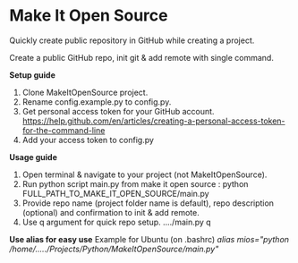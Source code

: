 # Make It Open Source
Quickly create public repository in GitHub while creating a project.

Create a public GitHub repo, init git & add remote with single command.

**Setup guide**
1. Clone MakeItOpenSource project.
2. Rename config.example.py to config.py.
3. Get personal access token for your GitHub account.
https://help.github.com/en/articles/creating-a-personal-access-token-for-the-command-line
4. Add your access token to config.py

**Usage guide**
1. Open terminal & navigate to your project (not MakeItOpenSource).
2. Run python script main.py from make it open source : python FULL_PATH_TO_MAKE_IT_OPEN_SOURCE/main.py
3. Provide repo name (project folder name is default), repo description (optional) and confirmation to init & add remote.
4. Use q argument for quick repo setup. ..../main.py q

**Use alias for easy use**
Example for Ubuntu (on .bashrc)
*alias mios="python /home/...../Projects/Python/MakeItOpenSource/main.py"*
